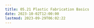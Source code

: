 ```yaml
---
title: 05.21 Plastic Fabrication Basics
date: 2023-10-02T12:00:00
lastmod: 2023-09-29T06:02:22
---
```

